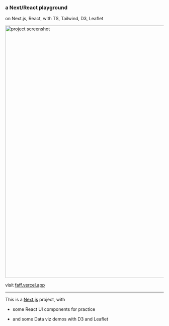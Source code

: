 ### a Next/React playground

on Next.js, React, with TS, Tailwind, D3, Leaflet

[<img width="800" alt="project screenshot" src="https://github.com/Mrtly/next-adventures/assets/50080618/31f1bd54-8951-4767-bb61-a16f66bc22eb">](https://faff.vercel.app/)


visit [faff.vercel.app](https://faff.vercel.app/)

<hr>

This is a [Next.js](https://nextjs.org/) project, with

- some React UI components for practice

- and some Data viz demos with D3 and Leaflet

